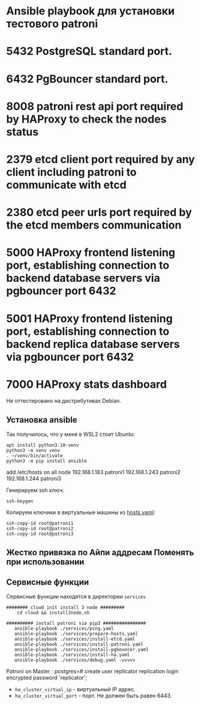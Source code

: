 # Ansible playbook для установки тестового patroni


#    5432 PostgreSQL standard port.
#    6432 PgBouncer standard port.
#    8008 patroni rest api port required by HAProxy to check the nodes status
#    2379 etcd client port required by any client including patroni to communicate with etcd
#    2380 etcd peer urls port required by the etcd members communication
#    5000 HAProxy frontend listening port, establishing connection to backend database servers via pgbouncer port 6432
#    5001 HAProxy frontend listening port, establishing connection to backend replica database servers via pgbouncer port 6432
#    7000 HAProxy stats dashboard

Не оттестировано на дистрибутивах Debian.

## Установка ansible

Так получилось, что у меня в WSL2 стоит Ubuntu:

```shell
apt install python3.10-venv
python3 -m venv venv
. ~/venv/bin/activate
python3 -m pip install ansible
```
add /etc/hosts on all node
192.168.1.183 patroni1
192.168.1.243 patroni2
192.168.1.244 patroni3

Генерируем ssh ключ:

```shell
ssh-keygen
```

Копируем ключики в виртуальные машины из [hosts.yaml](hosts.yml):

 ```shell
ssh-copy-id root@patroni1
ssh-copy-id root@patroni2
ssh-copy-id root@patroni3

```

## Жестко привязка по Айпи аддресам Поменять при использовании
## Сервисные функции

Сервисные функции находятся в директории `services`

```shell
######## cloud init install 3 node #########
	cd cloud && install3node.sh

########## install patroni via pip3 ################
   ansible-playbook ./services/ping.yaml
   ansible-playbook ./services/prepare-hosts.yaml 
   ansible-playbook ./services/install-etcd.yaml 
   ansible-playbook ./services/install-patroni.yaml 
   ansible-playbook ./services/install-pgbouncer.yaml
   ansible-playbook ./services/install-ha.yaml
   ansible-playbook ./services/debug.yaml -vvvvv

```
Patroni on Master : postgres=# create user replicator replication login encrypted password 'replicator';



* `ha_cluster_virtual_ip` - виртуальный IP адрес.
* `ha_cluster_virtual_port` - порт. Не должен быть равен 6443.




